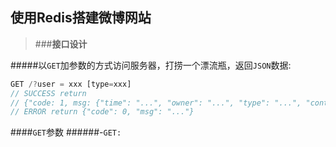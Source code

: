 ## 使用Redis搭建微博网站
>###**接口设计**

#####以`GET`加参数的方式访问服务器，打捞一个漂流瓶，返回`JSON`数据:
``` node.js
GET /?user = xxx [type=xxx]
// SUCCESS return
// {"code: 1, msg: {"time": "...", "owner": "...", "type": "...", "content": "..."}}
// ERROR return {"code": 0, "msg": "..."}
```
####`GET`参数
######-`GET:`

